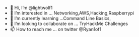 - 👋 Hi, I’m @lightwolf1
- 👀 I’m interested in ... Networking,AWS,Hacking,Raspberrypi
- 🌱 I’m currently learning ...Command Line Basics,
- 💞️ I’m looking to collaborate on ... TryHackMe Challenges
- 📫 How to reach me ... on twitter @Ryan1of1

<!---
lightwolf1/lightwolf1 is a ✨ special ✨ repository because its `README.md` (this file) appears on your GitHub profile.
You can click the Preview link to take a look at your changes.
--->
